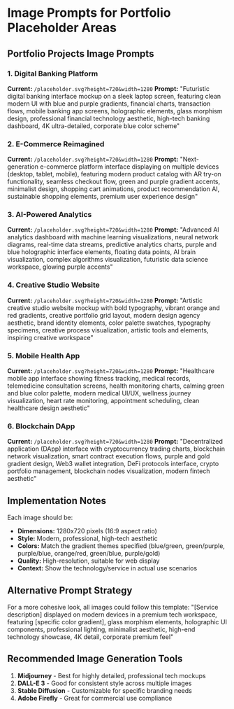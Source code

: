 # Image Prompts for Portfolio Placeholder Areas

## Portfolio Projects Image Prompts

### 1. Digital Banking Platform
**Current:** `/placeholder.svg?height=720&width=1280`
**Prompt:** "Futuristic digital banking interface mockup on a sleek laptop screen, featuring clean modern UI with blue and purple gradients, financial charts, transaction flows, mobile banking app screens, holographic elements, glass morphism design, professional financial technology aesthetic, high-tech banking dashboard, 4K ultra-detailed, corporate blue color scheme"

### 2. E-Commerce Reimagined  
**Current:** `/placeholder.svg?height=720&width=1280`
**Prompt:** "Next-generation e-commerce platform interface displaying on multiple devices (desktop, tablet, mobile), featuring modern product catalog with AR try-on functionality, seamless checkout flow, green and purple gradient accents, minimalist design, shopping cart animations, product recommendation AI, sustainable shopping elements, premium user experience design"

### 3. AI-Powered Analytics
**Current:** `/placeholder.svg?height=720&width=1280` 
**Prompt:** "Advanced AI analytics dashboard with machine learning visualizations, neural network diagrams, real-time data streams, predictive analytics charts, purple and blue holographic interface elements, floating data points, AI brain visualization, complex algorithms visualization, futuristic data science workspace, glowing purple accents"

### 4. Creative Studio Website
**Current:** `/placeholder.svg?height=720&width=1280`
**Prompt:** "Artistic creative studio website mockup with bold typography, vibrant orange and red gradients, creative portfolio grid layout, modern design agency aesthetic, brand identity elements, color palette swatches, typography specimens, creative process visualization, artistic tools and elements, inspiring creative workspace"

### 5. Mobile Health App
**Current:** `/placeholder.svg?height=720&width=1280`
**Prompt:** "Healthcare mobile app interface showing fitness tracking, medical records, telemedicine consultation screens, health monitoring charts, calming green and blue color palette, modern medical UI/UX, wellness journey visualization, heart rate monitoring, appointment scheduling, clean healthcare design aesthetic"

### 6. Blockchain DApp
**Current:** `/placeholder.svg?height=720&width=1280`
**Prompt:** "Decentralized application (DApp) interface with cryptocurrency trading charts, blockchain network visualization, smart contract execution flows, purple and gold gradient design, Web3 wallet integration, DeFi protocols interface, crypto portfolio management, blockchain nodes visualization, modern fintech aesthetic"

## Implementation Notes

Each image should be:
- **Dimensions:** 1280x720 pixels (16:9 aspect ratio)
- **Style:** Modern, professional, high-tech aesthetic
- **Colors:** Match the gradient themes specified (blue/green, green/purple, purple/blue, orange/red, green/blue, purple/gold)
- **Quality:** High-resolution, suitable for web display
- **Context:** Show the technology/service in actual use scenarios

## Alternative Prompt Strategy

For a more cohesive look, all images could follow this template:
"[Service description] displayed on modern devices in a premium tech workspace, featuring [specific color gradient], glass morphism elements, holographic UI components, professional lighting, minimalist aesthetic, high-end technology showcase, 4K detail, corporate premium feel"

## Recommended Image Generation Tools

1. **Midjourney** - Best for highly detailed, professional tech mockups
2. **DALL-E 3** - Good for consistent style across multiple images  
3. **Stable Diffusion** - Customizable for specific branding needs
4. **Adobe Firefly** - Great for commercial use compliance